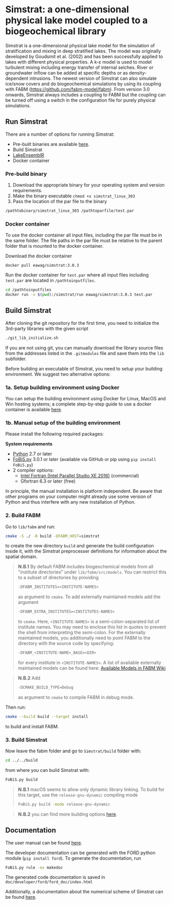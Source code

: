 # Simstrat: a one-dimensional physical lake model coupled to a biogeochemical library

Simstrat is a one-dimensional physical lake model for the simulation of stratification and mixing in deep stratified lakes. The model was originally developed by Goudsmit et al. (2002) and has been successfully applied to lakes with different physical properties. A k-ε model is used to model turbulent mixing including energy transfer of internal seiches. River or groundwater inflow can be added at specific depths or as density-dependent intrusions. The newest version of Simstrat can also simulate ice/snow covers and do biogeochemical simulations by using its coupling with FABM (https://github.com/fabm-model/fabm). From version 3.0 onwards, Simstrat always includes a coupling to FABM but the coupling can be turned off using a switch in the configuration file for purely physical simulations.

## Run Simstrat

There are a number of options for running Simstrat: 

- Pre-built binaries are available [here](https://github.com/Eawag-AppliedSystemAnalysis/Simstrat/releases).
- Build Simstrat
- [LakeEnsemblR](https://github.com/aemon-j/LakeEnsemblR)
- Docker container

### Pre-build binary

1. Download the appropriate binary for your operating system and version requirements.
2. Make the binary executable `chmod +x simstrat_linux_303`
3. Pass the location of the par file to the binary
~~~bash
/pathtobinary/simstrat_linux_303 /pathtoparfile/test.par
~~~

### Docker container

To use the docker container all input files, including the par file must be in the same folder. The file paths in the 
par file must be relative to the parent folder that is mounted to the docker container.

Download the docker container

`docker pull eawag/simstrat:3.0.3`

Run the docker container for `test.par` where all input files including `test.par` are located in `/pathtoinputfiles`.
```bash
cd /pathtoinputfiles
docker run -v $(pwd):/simstrat/run eawag/simstrat:3.0.3 test.par
```


## Build Simstrat
After cloning the git repository for the first time,  you need to initialize the 3rd-party libraries with the given script
~~~bash
./git_lib_initialize.sh
~~~
If you are not using git, you can manually download the library source files from the addresses listed in the `.gitmodules` file and save them into the `lib` subfolder.


Before building an executable of Simstrat, you need to setup your building environment. We suggest two alternative options:

### 1a. Setup building environment using Docker
You can setup the building environment using Docker for Linux, MacOS and Win hosting systems; a complete step-by-step guide to use a docker container is available
[here](misc/docker_build_env).


### 1b. Manual setup of the building environment
Please install the following required packages:

**System requirements**

- [Python](https://www.python.org/) 2.7 or later
- [FoBiS.py](https://github.com/szaghi/FoBiS) 3.0.1 or later (available via GitHub or pip using `pip install FoBiS.py`)
- 2 compiler options:
    - [Intel Fortran (Intel Parallel Studio XE 2016)](https://software.intel.com/en-us/parallel-studio-xe/choose-download) (commercial)
    - Gfortran 6.3 or later (free)

In principle, the manual installation is platform independent. Be aware that other programs on your computer might already use some version of Python and thus interfere with any new installation of Python.

### 2. Build FABM

Go to `lib/fabm` and run:

~~~bash
cmake -S ./ -B build -DFABM_HOST=simstrat
~~~

to create the new directory `build` and generate the build configuration inside it, with the Simstrat preprocesser definitions for information about the spatial domain.

> **N.B.1** By default FABM includes biogeochemical models from all "institute directories" under `lib/fabm/src/models`. You can restrict this to a subset of directories by providing  
> ~~~bash
> -DFABM_INSTITUTES=<INSTITUTE-NAMES>
> ~~~  
> as argument to `cmake`. To add externally maintained models add the argument  
> ~~~bash
> -DFABM_EXTRA_INSTITUTES=<INSTITUTES-NAMES>
> ~~~  
> to `cmake`. Here, `<INSTITUTE-NAMES>` is a semi-colon-separated list of institute names. You may need to enclose this list in quotes to prevent the shell from interpreting the semi-colon. For the externally maintained models, you additionally need to point FABM to the directory with the source code by specifying:  
> ~~~bash
> -DFABM_<INSTITUTE-NAME>_BASE=<DIR>
> ~~~  
> for every institute in `<INSTITUTE-NAMES>`. A list of available externally maintained models can be found here: [Available Models in FABM Wiki](https://github.com/fabm-model/fabm/wiki/Biogeochemical-models-in-FABM#available-models)

> **N.B.2** Add  
> ~~~bash
> -DCMAKE_BUILD_TYPE=Debug
> ~~~  
> as argument to `cmake` to compile FABM in debug mode.

Then run:

~~~bash
cmake --build build --target install
~~~

to build and install FABM.

### 3. Build Simstrat

Now leave the fabm folder and go to `Simstrat/build` folder with:
~~~bash
cd ../../build
~~~

from where you can build Simstrat with:

~~~bash
FoBiS.py build
~~~

> **N.B.1** macOS seems to allow only dynamic library linking. To build for this target, use the `release-gnu-dynamic` compiling mode  
> ~~~bash
> FoBiS.py build -mode release-gnu-dynamic
> ~~~

> **N.B.2** you can find more building options [here](build).




## Documentation

The user manual can be found [here](doc).

The developer documentation can be generated with the FORD python module (`pip install ford`).
To generate the documentation, run

~~~bash
FoBiS.py rule -ex makedoc
~~~

The generated code documentation is saved in `doc/developer/ford/ford_doc/index.html`

Additionally, a documentation about the numerical scheme of Simstrat can be found [here](doc/developer/dev_manual).
